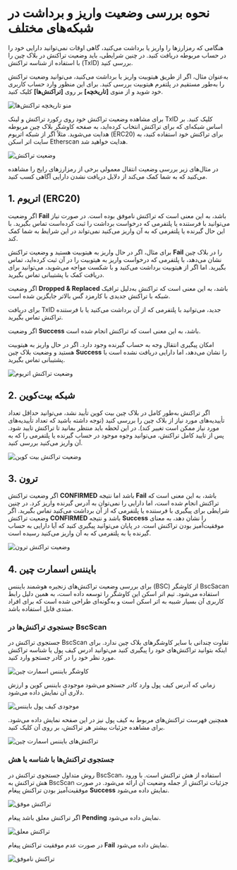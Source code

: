 # نحوه بررسی وضعیت واریز و برداشت در شبکه‌های مختلف      

هنگامی که رمزارزها را واریز یا برداشت می‌کنید، گاهی اوقات نمی‌توانید دارایی خود را در حساب مربوطه دریافت کنید. در چنین شرایطی، باید وضعیت تراکنش در بلاک چین را با استفاده از شناسه تراکنش (TxID) بررسی کنید.

به‌عنوان مثال، اگر از طریق هیتوبیت واریز یا برداشت می‌کنید، می‌توانید وضعیت تراکنش را به‌طور مستقیم در پلتفرم هیتوبیت بررسی کنید. برای این منظور وارد حساب کاربری خود شوید و از منوی **[تاریخچه]** بر روی **[تراکنش‌ها]** کلیک کنید.

![منو تاریخچه تراکنش‌ها](./Images/transaction-history-menu.jpg)

 برای مشاهده وضعیت تراکنش خود روی رکورد تراکنش و لینک TxID کلیک کنید.
بر اساس شبکه‌ای که برای تراکنش انتخاب کرده‌اید، به صفحه کاوشگر بلاک چین مربوطه هدایت می‌شوید. مثلاً اگر از شبکه اتریوم (ERC20) برای تراکنش خود استفاده کنید، به سایت اتر اسکن Etherscan هدایت خواهید شد.

![وضعیت تراکنش](./Images/view-transaction-status.png)

در مثال‌های زیر بررسی وضعیت انتقال معمولی برخی از رمزارزهای رایج را مشاهده می‌کنید که به شما کمک می‌کند از دلایل دریافت نشدن دارایی آگاهی کسب کنید.

## 1.	اتریوم (ERC20)

اگر وضعیت **Fail** باشد، به این معنی است که تراکنش ناموفق بوده است.
در صورت نیاز می‌توانید با فرستنده یا پلتفرمی که درخواست برداشت را ثبت کرده‌است تماس بگیرید. با این حال گیرنده یا پلتفرمی که به آن واریز می‌کنید نمی‌تواند در این شرایط به شما کمک کند.

برای مثال، اگر در حال واریز به هیتوبیت هستید و وضعیت تراکنش **Fail** را در بلاک چین نشان می‌دهد، با پلتفرمی که درخواست واریز به هیتوبیت را در آن ثبت کرده‌اید، تماس بگیرید. اما اگر از هیتوبیت برداشت می‌کنید و با شکست مواجه می‌شوید، می‌توانید برای دریافت کمک با پشتیبانی تماس بگیرید.

اگر وضعیت **Dropped & Replaced** باشد، به این معنی است که تراکنش به‌دلیل ترافیک شبکه با تراکنش جدیدی با کارمزد گس بالاتر جایگزین شده است.

برای دریافت TxID جدید، می‌توانید با پلتفرمی که از آن برداشت می‌کنید یا با فرستنده تراکنش تماس بگیرید.

اگر وضعیت **Success** باشد، به این معنی است که تراکنش انجام شده است.

امکان پیگیری انتقال وجه به حساب گیرنده وجود دارد. اگر در حال واریز به هیتوبیت هستید و وضعیت بلاک چین **Success** را نشان می‌دهد، اما دارایی دریافت نشده است با پشتیبانی تماس بگیرید.

 ![وضعیت تراکنش اتریوم](./Images/1.png)
 
## 2.	شبکه بیت‌کوین

اگر تراکنش به‌طور کامل در بلاک چین بیت کوین تأیید نشد، می‌توانید حداقل تعداد تأییدیه‌های مورد نیاز از بلاک چین را بررسی کنید (توجه داشته باشید که تعداد تأییدیه‌های مورد نیاز ممکن است تغییر کند). در این لحظه باید منتظر بمانید تا تراکنش تایید شود.
پس از تایید کامل تراکنش، می‌توانید وجوه موجود در حساب گیرنده یا پلتفرمی را که به آن واریز می‌کنید بررسی کنید.
 
 ![وضعیت تراکنش بیت کوین](./Images/2.png)
 
## 3.	 ترون 

اگر وضعیت تراکنش **CONFIRMED** باشد اما نتیجه **Fail** باشد، به این معنی است که تراکنش انجام شده است، اما دارایی را نمی‌توان به آدرس گیرنده واریز کرد. در چنین شرایطی برای پیگیری با فرستنده یا پلتفرمی که از آن برداشت می‌کنید تماس بگیرید.
اگر وضعیت تراکنش **CONFIRMED** باشد و نتیجه **Success** را نشان دهد، به معنای موفقیت‌آمیز بودن تراکنش است. در پایان می‌توانید پیگیری کنید که آیا دارایی به حساب گیرنده یا به پلتفرمی که به آن واریز می‌کنید رسیده است.


 ![وضعیت تراکنش ترون](./Images/3.png)

## 4. بایننس اسمارت چین
برای بررسی وضعیت تراکنش‌های زنجیره هوشمند بایننس (BSC) از کاوشگر BscSacan استفاده می‌شود. تیم اتر اسکن  این کاوشگر را توسعه داده است، به همین دلیل رابط کاربری آن بسیار شبیه به اتر اسکن است و به‌گونه‌ای طراحی شده است که برای افراد مبتدی قابل استفاده باشد. 
### جستجوی تراکنش‌ها در BscScan
جستجوی تراکنش در BscScan تفاوت چندانی با سایر کاوشگرهای بلاک چین ندارد. برای اینکه بتوانید تراکنش‌های خود را پیگیری کنید می‌توانید ادرس کیف پول یا شناسه تراکنش مورد نظر خود را در کادر جستجو وارد کنید.

![کاوشگر بایننس اسمارت چین](./Images/BscScan-search-box.jpg)

زمانی که آدرس  کیف پول وارد کادر جستجو می‌شود موجودی بایننس کوین و ارزش دلاری آن نمایش داده می‌شود.

![موجودی کیف پول بایننس](./Images/wallet-address-balance.jpg)

همچنین فهرست تراکنش‌های مربوط به کیف پول نیز در این صفحه نمایش داده می‌شود. برای مشاهده جزئیات بیشتر هر تراکنش،  بر روی آن کلیک کنید.

![تراکنش‌های بایننس اسمارت چین](./Images/wallet-transactions.jpg)

### جستجوی تراکنش‌ها با شناسه یا هش 
روش متداول جستجوی تراکنش در BscScan، استفاده از هش تراکنش است. با ورود هش تراکنش به BscScan جزئیات تراکنش از جمله وضعیت آن ارائه می‌شود. در صورت موفقیت‌آمیز بودن تراکنش پیغام **Success** نمایش داده می‌شود.

![تراکنش موفق](./Images/successful-transaction.jpg)

اگر تراکنش معلق باشد پیغام **Pending** نمایش داده می‌شود.

![تراکنش معلق](./Images/pending-transaction.jpg)

در صورت عدم موفقیت تراکنش پیغام **Fail** نمایش داده می‌شود.

![تراکنش ناموفق](./Images/failed-transaction.jpg)